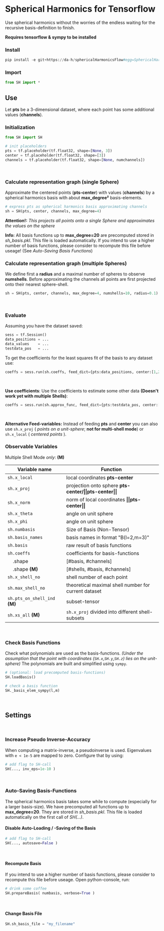 # Spherical Harmonics for Tensorflow

Use spherical harmonics without the worries of the endless waiting for the recursive basis-definition to finish.

**Requires tensorflow & sympy to be installed**
&nbsp;
&nbsp;

### Install
```python
pip install -e git+https://da-h/sphericalHarmonicsFlow#egg=SphericalHarmonicsFlow
```

### Import
```python
from SH import *
```


## Use
Let **pts** be a 3-dimensional dataset, where each point has some additional values (**channels**).
&nbsp;

### Initialization
```python
from SH import SH

# init placeholders
pts = tf.placeholder(tf.float32, shape=[None, 3])
center = tf.placeholder(tf.float32, shape=[3])
channels = tf.placeholder(tf.float32, shape=[None, numchannels])
```
&nbsp;

### Calculate representation graph (single Sphere)
Approximate the centered points (**pts-center**) with values (**channels**) by a spherical harmonics basis with about **max_degree²** basis-elements.

```python
# express pts as spherical harmonics basis approximating channels
sh = SH(pts, center, channels, max_degree=4)
```
**Attention!:** *This projects all points onto a single Sphere and approximates the values on the sphere*

**Info:** All basis functions up to **max_degree=20** are precomputed stored in *sh_basis.pkl*. This file is loaded automatically. If you intend to use a higher number of basis functions, please consider to recompute this file before useage!
(See *Auto-Saving Basis Functions*)
&nbsp;

### Calculate representation graph (multiple Spheres)
We define first a **radius** and a maximal number of spheres to observe **numshells**. Before approximating the channels all points are first projected onto their nearest sphere-shell.

```python
sh = SH(pts, center, channels, max_degree=4, numshells=10, radius=0.1)
```
&nbsp;


### Evaluate

Assuming you have the dataset saved:
```python
sess = tf.Session()
data_positions = ...
data_values    = ...
testdata_pos   = ...
```


To get the coefficients for the least squares fit of the basis to any dataset use:
```python
coeffs = sess.run(sh.coeffs, feed_dict={pts:data_positions, center:[1,2,3], channels:data_values})
```
&nbsp;

**Use coefficients**:
Use the coefficients to estimate some other data
**(Doesn't work yet with multiple Shells)**:

```python
coeffs = sess.run(sh.approx_func, feed_dict={pts:testdata_pos, center:[1,2,3], sh.coeffs_input:coeffs})
```
&nbsp;

**Alternative Feed-variables:**
Instead of feeding **pts** and **center** you can also use ```sh.x_proj``` ( *points on a unit-sphere*; **not for multi-shell mode**) or ```sh.x_local``` ( *centered points* ).
&nbsp;
&nbsp;

### Observable Variables
Multiple Shell Mode *only*: **(M)**  

| Variable name | Function |
| ---- | ---- |
| ```sh.x_local``` | local coordinates **pts-center** |
| ```sh.x_proj``` | projection onto sphere **pts-center/\|\|pts-center\|\|** |
| ```sh.x_norm``` | norm of local coordinates **\|\|pts-center\|\|** |
| ```sh.x_theta``` | angle on unit sphere |
| ```sh.x_phi``` | angle on unit sphere |
| ```sh.numbasis``` | Size of Basis (Non-Tensor) |
| ```sh.basis_names``` | basis names in format "B(l=2,m=3)" |
| ```sh.basis``` | raw result of basis functions |
| ```sh.coeffs``` | coefficients for basis-functions |
| &nbsp;&nbsp;&nbsp; .shape | [#basis, #channels] |
| &nbsp;&nbsp;&nbsp; .shape **(M)** | [#shells, #basis, #channels] |
| ```sh.x_shell_no``` | shell number of each point |
| ```sh.max_shell_no``` | theoretical maximal shell number for current dataset |
| ```sh.pts_on_shell_ind``` **(M)** | subset-tensor |
| ```sh.xs_all``` **(M)** | ```sh.x_proj``` divided into different shell-subsets |
&nbsp;
&nbsp;


### Check Basis Functions
Check what polynomials are used as the basis-functions.
*(Under the assumption that the point with coordinates (```SH.x```,```SH.y```,```SH.z```) lies on the unit-sphere)*
The polynomials are built and simplified using ```sympy```.
```python
# (optional: load precomputed basis-functions)
SH.loadBasis()

# check a basis function
SH._basis_elem_sympy(l,m)
```
&nbsp;
&nbsp;


## Settings
&nbsp;
### Increase Pseudo Inverse-Accuracy
When computing a matrix-inverse, a pseudoinverse is used. Eigenvalues with ```e < 1e-5``` are mapped to zero. Configure that by using:
```python
# add flag to SH-call
SH(..., inv_eps=1e-10 )
```
&nbsp;


### Auto-Saving Basis-Functions
The spherical harmonics basis takes some while to compute (especially for a larger basis-size). We have precomputed all functions up to **max_degree=20**. They are stored in *sh_basis.pkl*. This file is loaded automatically on the first call of *SH(...)*.
&nbsp;

#### Disable Auto-Loading / -Saving of the Basis
```python
# add flag to SH-call
SH(..., autosave=False )
```
&nbsp;

#### Recompute Basis
If you intend to use a higher number of basis functions, please consider to recompute this file before useage.
Open python-console, run:
```python
# drink some coffee
SH.prepareBasis( numbasis, verbose=True )
```
&nbsp;

#### Change Basis File
```python
SH.sh_basis_file = "my_filename"
```
